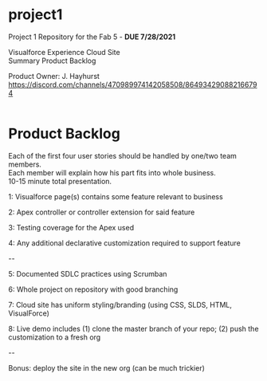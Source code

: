 # project1
Project 1 Repository for the Fab 5 - **DUE 7/28/2021**

Visualforce Experience Cloud Site  
Summary Product Backlog  
  

Product Owner: J. Hayhurst  
https://discord.com/channels/470989974142058508/864934290882166794
<br />
<br />    
# Product Backlog   

Each of the first four user stories should be handled by one/two team members.  
Each member will explain how his part fits into whole business.  
10-15 minute total presentation.

1: Visualforce page(s) contains some feature relevant to business

2: Apex controller or controller extension for said feature 

3: Testing coverage for the Apex used

4: Any additional declarative customization required to support feature

--

5: Documented SDLC practices using Scrumban

6: Whole project on repository with good branching

7: Cloud site has uniform styling/branding (using CSS, SLDS, HTML, VisualForce)

8: Live demo includes
  (1) clone the master branch of your repo;
  (2) push the customization to a fresh org 

--

Bonus: deploy the site in the new org (can be much trickier) 

